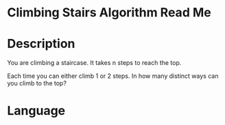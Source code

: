 # Climbing Stairs Algorithm Read Me

# Description

You are climbing a staircase. It takes n steps to reach the top.

Each time you can either climb 1 or 2 steps. In how many distinct ways can you climb to the top?

# Language